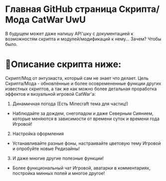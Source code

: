Главная GitHub страница Скрипта/Мода CatWar UwU
=
В будущем может даже напишу API'шку с документацией к возможностям скрипта и модулей/модификаций к нему... Зачем? Чтобы было.

🌸Описание скрипта ниже:
=
Скрипт/Мод от энтузиаста, который сам не знает что делает.
Цель Скрипта/Мода - обновлённые и более осовремененные функции других известных скриптов, а так же как можно более детальная проработка эффектов и визуальной игровой CatWar'а:

1. Динамичная погода (Есть Minecraft тема для частиц!)
- Наблюдайте за дождем, снегопадом и даже Северным Сиянием, которые меняются в зависимости от времени суток и времени года Игровой!

2. Настройка оформления
- Устанавливайте разные фоны, настраивайте цветовую тему Игровой и опробуйте новые Редизайны!

3. И даже многие другие полезные функции!
- Более функциональный чат Игровой, аватарки в комментариях, постройка минных полей и многое другое!
